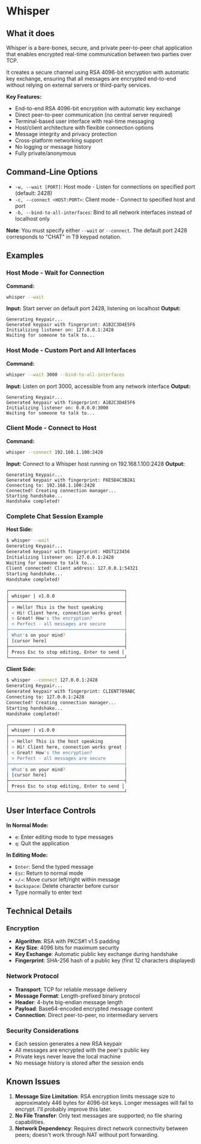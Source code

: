 # Whisper
## What it does
Whisper is a bare-bones, secure, and private peer-to-peer chat application that enables encrypted real-time 
communication between two parties over TCP.

It creates a secure channel using RSA 4096-bit encryption with automatic key exchange, ensuring that all messages are
encrypted end-to-end without relying on external servers or third-party services.

**Key Features:**
- End-to-end RSA 4096-bit encryption with automatic key exchange
- Direct peer-to-peer communication (no central server required)
- Terminal-based user interface with real-time messaging
- Host/client architecture with flexible connection options
- Message integrity and privacy protection
- Cross-platform networking support
- No logging or message history
- Fully private/anonymous

## Command-Line Options
- `-w, --wait [PORT]`: Host mode - Listen for connections on specified port (default: 2428)
- `-c, --connect <HOST:PORT>`: Client mode - Connect to specified host and port
- `-b, --bind-to-all-interfaces`: Bind to all network interfaces instead of localhost only

**Note**: You must specify either `--wait` or `--connect`. The default port 2428 corresponds to "CHAT" in T9 keypad notation.

## Examples

### Host Mode - Wait for Connection
**Command:**
```bash
whisper --wait
```

**Input:** Start server on default port 2428, listening on localhost
**Output:** 
```
Generating Keypair...
Generated keypair with fingerprint: A1B2C3D4E5F6
Initializing listener on: 127.0.0.1:2428
Waiting for someone to talk to...
```

### Host Mode - Custom Port and All Interfaces
**Command:**
```bash
whisper --wait 3000 --bind-to-all-interfaces
```

**Input:** Listen on port 3000, accessible from any network interface
**Output:**
```
Generating Keypair...
Generated keypair with fingerprint: A1B2C3D4E5F6
Initializing listener on: 0.0.0.0:3000
Waiting for someone to talk to...
```

### Client Mode - Connect to Host
**Command:**
```bash
whisper --connect 192.168.1.100:2428
```

**Input:** Connect to a Whisper host running on 192.168.1.100:2428
**Output:**
```
Generating Keypair...
Generated keypair with fingerprint: F6E5D4C3B2A1
Connecting to: 192.168.1.100:2428
Connected! Creating connection manager...
Starting handshake...
Handshake completed!
```

### Complete Chat Session Example
**Host Side:**
```bash
$ whisper --wait
Generating Keypair...
Generated keypair with fingerprint: HOST123456
Initializing listener on: 127.0.0.1:2428
Waiting for someone to talk to...
Client connected! Client address: 127.0.0.1:54321
Starting handshake...
Handshake completed!

┌───────────────────────────────────────────┐
│ whisper | v1.0.0                          │
├───────────────────────────────────────────┤
│ > Hello! This is the host speaking        │
│ < Hi! Client here, connection works great │
│ > Great! How's the encryption?            │
│ < Perfect - all messages are secure       │
├───────────────────────────────────────────┤
│ What's on your mind?                      │
│ [cursor here]                             │
├───────────────────────────────────────────┤
│ Press Esc to stop editing, Enter to send │
└───────────────────────────────────────────┘
```

**Client Side:**
```bash
$ whisper --connect 127.0.0.1:2428
Generating Keypair...
Generated keypair with fingerprint: CLIENT789ABC
Connecting to: 127.0.0.1:2428
Connected! Creating connection manager...
Starting handshake...
Handshake completed!

┌───────────────────────────────────────────┐
│ whisper | v1.0.0                          │
├───────────────────────────────────────────┤
│ < Hello! This is the host speaking        │
│ > Hi! Client here, connection works great │
│ < Great! How's the encryption?            │
│ > Perfect - all messages are secure       │
├───────────────────────────────────────────┤
│ What's on your mind?                      │
│ [cursor here]                             │
├───────────────────────────────────────────┤
│ Press Esc to stop editing, Enter to send │
└───────────────────────────────────────────┘
```

## User Interface Controls

**In Normal Mode:**
- `e`: Enter editing mode to type messages
- `q`: Quit the application

**In Editing Mode:**
- `Enter`: Send the typed message
- `Esc`: Return to normal mode
- `←/→`: Move cursor left/right within message
- `Backspace`: Delete character before cursor
- Type normally to enter text

## Technical Details

### Encryption
- **Algorithm**: RSA with PKCS#1 v1.5 padding
- **Key Size**: 4096 bits for maximum security
- **Key Exchange**: Automatic public key exchange during handshake
- **Fingerprint**: SHA-256 hash of a public key (first 12 characters displayed)

### Network Protocol
- **Transport**: TCP for reliable message delivery
- **Message Format**: Length-prefixed binary protocol
- **Header**: 4-byte big-endian message length
- **Payload**: Base64-encoded encrypted message content
- **Connection**: Direct peer-to-peer, no intermediary servers

### Security Considerations
- Each session generates a new RSA keypair
- All messages are encrypted with the peer's public key
- Private keys never leave the local machine
- No message history is stored after the session ends

## Known Issues

1. **Message Size Limitation**: RSA encryption limits message size to approximately 446 bytes for 4096-bit keys. Longer messages will fail to encrypt. I'll probably improve this later.
2. **No File Transfer**: Only text messages are supported; no file sharing capabilities.
3. **Network Dependency**: Requires direct network connectivity between peers; doesn't work through NAT without port forwarding.


